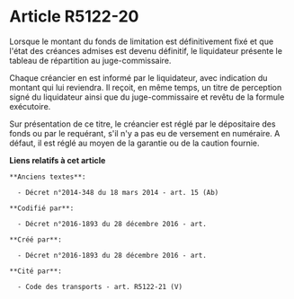 # Article R5122-20

Lorsque le montant du fonds de limitation est définitivement fixé et que l'état des créances admises est devenu définitif, le
liquidateur présente le tableau de répartition au juge-commissaire.

Chaque créancier en est informé par le liquidateur, avec indication du montant qui lui reviendra. Il reçoit, en même temps,
un titre de perception signé du liquidateur ainsi que du juge-commissaire et revêtu de la formule exécutoire.

Sur présentation de ce titre, le créancier est réglé par le dépositaire des fonds ou par le requérant, s'il n'y a pas eu de
versement en numéraire. A défaut, il est réglé au moyen de la garantie ou de la caution fournie.

**Liens relatifs à cet article**

	**Anciens textes**:

	  - Décret n°2014-348 du 18 mars 2014 - art. 15 (Ab)

	**Codifié par**:

	  - Décret n°2016-1893 du 28 décembre 2016 - art.

	**Créé par**:

	  - Décret n°2016-1893 du 28 décembre 2016 - art.

	**Cité par**:

	  - Code des transports - art. R5122-21 (V)
